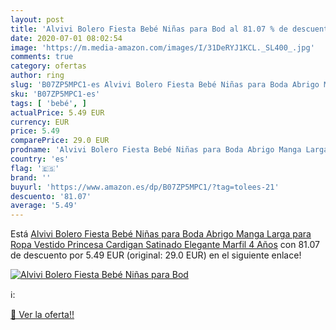 ```yaml
---
layout: post
title: 'Alvivi Bolero Fiesta Bebé Niñas para Bod al 81.07 % de descuento'
date: 2020-07-01 08:02:54
image: 'https://m.media-amazon.com/images/I/31DeRYJ1KCL._SL400_.jpg'
comments: true
category: ofertas
author: ring
slug: 'B07ZP5MPC1-es Alvivi Bolero Fiesta Bebé Niñas para Boda Abrigo Manga...'
sku: 'B07ZP5MPC1-es'
tags: [ 'bebé', ]
actualPrice: 5.49 EUR
currency: EUR
price: 5.49
comparePrice: 29.0 EUR
prodname: 'Alvivi Bolero Fiesta Bebé Niñas para Boda Abrigo Manga Larga para Ropa Vestido Princesa Cardigan Satinado Elegante Marfil 4 Años'
country: 'es'
flag: '🇪🇸'
brand: ''
buyurl: 'https://www.amazon.es/dp/B07ZP5MPC1/?tag=tolees-21'
descuento: '81.07'
average: '5.49'
---
```


Está [Alvivi Bolero Fiesta Bebé Niñas para Boda Abrigo Manga Larga para Ropa Vestido Princesa Cardigan Satinado Elegante Marfil 4 Años](https://www.amazon.es/dp/B07ZP5MPC1/?tag=tolees-21) con 81.07 de descuento por 5.49 EUR (original: 29.0 EUR) en el siguiente enlace!

[![Alvivi Bolero Fiesta Bebé Niñas para Bod](https://m.media-amazon.com/images/I/31DeRYJ1KCL._SL400_.jpg)](https://www.amazon.es/dp/B07ZP5MPC1/?tag=tolees-21)

ℹ️:


[🛒 Ver la oferta!!](https://www.amazon.es/dp/B07ZP5MPC1/?tag=tolees-21)
